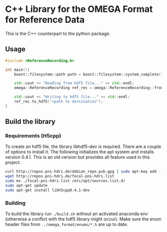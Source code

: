 # C++ Library for the OMEGA Format for Reference Data
This is the C++ counterpart to the python package.
## Usage
```c++
#include <ReferenceRecording.h>

int main(){
    boost::filesystem::path path = boost::filesystem::system_complete("<path to the hdf5 file>");

    std::cout << "Reading from hdf5 file..." << std::endl;
    omega::ReferenceRecording ref_rec = omega::ReferenceRecording::from_hdf5(path.string());

    std::cout << "Writing to hdf5 file..." << std::endl;
    ref_rec.to_hdf5("<path to destination");
}
```

## Build the library

### Requirements (H5cpp)
To create an hdf5 file, the library libhdf5-dev is required.
There are a couple of options to install it.
The following initializes the apt system and installs version 0.4.1.
This is an old version but provides all feature used in this project.
``` bash
curl http://repos.pni-hdri.de/debian_repo.pub.gpg | sudo apt-key add -
wget http://repos.pni-hdri.de/focal-pni-hdri.list
sudo mv ./focal-pni-hdri.list /etc/apt/sources.list.d/
sudo apt-get update
sudo apt-get install libh5cpp0.4.1-dev
```

### Building
To build the library run `./build.sh` without an activated anaconda env (otherwise a conflict with the hdf5 library might occur). 
Make sure the enum header files from `../omega_format/enums/*.h` are up to date.

